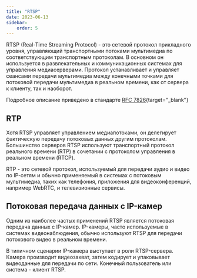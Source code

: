 ```yaml
---
title: "RTSP"
date: 2023-06-13
sidebar:
    order: 5
---
```


RTSP (Real-Time Streaming Protocol) - это сетевой протокол прикладного уровня, управляющий транспортными потоками мультимедиа по соответствующим транспортным протоколам. В основном он используется в развлекательных и коммуникационных системах для управления медиасерверами. Протокол устанавливает и управляет сеансами передачи мультимедиа между конечными точками для потоковой передачи мультимедиа в реальном времени, как от сервера к клиенту, так и наоборот.

Подробное описание приведено в стандарте [RFC 7826](https://www.rfc-editor.org/rfc/rfc7826){target="_blank"}

## RTP[](/ru/misc/articles/protocols/rtsp#rtp)

Хотя RTSP управляет управлением медиапотоками, он делегирует фактическую передачу потоковых данных другим протоколам. Большинство серверов RTSP используют транспортный протокол реального времени (RTP) в сочетании с протоколом управления в реальном времени (RTCP).

RTP - это сетевой протокол, используемый для передачи аудио и видео по IP-сетям и обычно применяемый в системах с потоковым мультимедиа, таких как телефония, приложения для видеоконференций, например WebRTC, и телевизионные сервисы.

## Потоковая передача данных с IP-камер[](/ru/misc/articles/protocols/rtsp#ip-camera-streaming)

Одним из наиболее частых применений RTSP является потоковая передача данных с IP-камер. IP-камеры, часто используемые в системах видеонаблюдения, обычно используют RTSP для передачи потокового видео в реальном времени.

В типичном сценарии IP-камера выступает в роли RTSP-сервера. Камера производит видеозахват, затем кодирует и упаковывает видеоданные для передачи по сети. Конечный пользователь или система - клиент RTSP.
